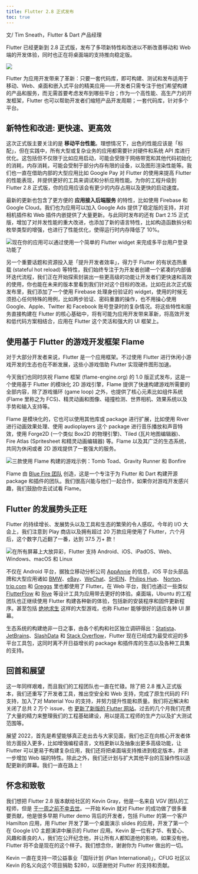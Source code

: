 ```yaml
---
title: Flutter 2.8 正式发布
toc: true
---
```


文/ Tim Sneath，Flutter & Dart 产品经理

Flutter 已经更新到 2.8 正式版，发布了多项新特性和改进以不断改善移动和 Web 端的开发体验，同时也正在将桌面端的支持推向稳定版。

![]({{site.flutter-files-cn}}posts/flutter-cn/2021/announcing-flutter-2-8/flutter-2-8-hero.png)

Flutter 为应用开发带来了革新：只要一套代码库，即可构建、测试和发布适用于移动、Web、桌面和嵌入式平台的精美应用——开发者只需专注于他们希望构建的产品和服务，而无需首要考虑发布到哪些平台；作为一个高性能、高生产力的开发框架，Flutter 也可以帮助开发者们缩短产品开发周期；一套代码库，针对多个平台。

## 新特性和改进: 更快速、更高效

这次正式版主要关注的是 **移动平台性能**。理想情况下，出色的性能应该是「标配」，但在实践中，所有大型或复杂业务的应用都需要针对硬件和系统 API 库进行优化。这包括但不仅限于比如应用启动，可能会受限于网络带宽和其他代码初始化的消耗，内存消耗，可能会受制于部分内存有限的设备，以及图形渲染性能等。我们也一直在借助内部的大型应用比如 Google Pay 对 Flutter 的使用来提高 Flutter 的性能表现，并提供更好的工具来调试和分析应用性能。为你的工程升级到 Flutter 2.8 正式版，你的应用应该会有更少的内存占用以及更快的启动速度。

最新的更新也包含了更方便的 **应用接入后端服务** 的特性，比如使用 Firebase 和 Google Cloud。我们也为应用可以加入 Google Ads 提供了稳定版的支持，并对相机插件和 Web 插件内嵌提供了大量更新。与此同时发布的还有 Dart 2.15 正式版，增加了对并发性能的重大改进，也添加了新的语言特性，比如构造函数拆分和枚举类型的增强，也进行了性能优化，使得运行时内存降低了 10%。

![现在你的应用可以通过使用一个简单的 Flutter widget 来完成多平台用户登录功能了]({{site.flutter-files-cn}}posts/flutter-cn/2021/announcing-flutter-2-8/sign-in-widget.png)

另一个重要话题和资源投入是「提升开发者效率」，得力于 Flutter 的有状态热重载 (stateful hot reload) 等特性，我们始终专注于为开发者创建一个紧凑的内部循环迭代流程，我们正在开始探索封装出一些更高级的功能让开发者们更快速和高效的使用，你也能在未来的版本里看到我们针对这个目标的改进。比如在此次正式版发布里，我们添加了一个使用 Firebase 处理身份验证的 widget，使用的时候无须担心任何特殊的用例，比如两步验证、密码重置的操作，也不用操心使用 Google、Apple、Twitter 和 Facebook 账号登录时的复杂情况。将这些特性和服务直接构建在 Flutter 的核心基础中，将有可能为应用开发带来革新，将高效开发和低代码方案相结合，应用在 Flutter 这个灵活和强大的 UI 框架上。

## 使用基于 Flutter 的游戏开发框架 Flame

对于大部分开发者来说，Flutter 是一个应用框架。不过使用 Flutter 进行休闲小游戏开发的生态也在不断发展，这些小游戏借助 Flutter 实现硬件图形加速。

今天我们也同时庆祝 Flame 框架 (flame-engine.org) 的 1.0 版正式发布，这是一个使用基于 Flutter 的模块化 2D 游戏引擎，Flame 提供了快速构建游戏所需要的全部内容，除了游戏循环 (game loop) 之外，也提供了核心元素比如组件系统 (Flame 里称之为 FCS)、精灵动画和图像、碰撞检测、世界相机、效果系统以及手势和输入支持等。

Flame 是模块化的，它也可以使用其他库或 package 进行扩展，比如使用 River 进行动画效果处理、使用 audioplayers 这个 package 进行音乐播放和声音特效，使用 Forge2D (一个类似 Box2D 的物理引擎)、Tiled (瓦片地图编辑器)、Fire Atlas (Spritesheet 和精灵动画编辑器) 等。Flame 以及其广泛的生态系统，共同为休闲或者 2D 游戏提供了一套强大的服务。


![三款使用 Flame 构建的游戏示例：Tomb Toad、Gravity Runner 和 Bonfire]({{site.flutter-files-cn}}posts/flutter-cn/2021/announcing-flutter-2-8/flame-game-demo.png)

Flame 由 [Blue Fire 团队](https://dev.to/blue-fire/fireslime-is-now-blue-fire-405g "Blue Fire 团队") 创造，这是一个专注于为 Flutter 和 Dart 构建开源 package 和插件的团队。我们很高兴能与他们一起合作，如果你对游戏开发感兴趣，我们鼓励你去试试看 Flame。

## Flutter 的发展势头正旺

Flutter 的持续增长、发展势头以及工具和生态的繁荣的令人感叹。今年的 I/O 大会上，我们注意到 Play 商店以及拥有超过 20 万款应用使用了 Flutter，六个月后，这个数字几近翻了一番，达到 37.5 万+ 款！

![在所有屏幕上大放异彩，Flutter 支持 Android、iOS、iPadOS、Web、Windows、macOS 和 Linux]({{site.flutter-files-cn}}posts/flutter-cn/2021/announcing-flutter-2-8/flutter-platform.png)


不仅在 Android 平台，据独立移动分析公司 [AppAnnie](https://www.appannie.com/cn/ "AppAnnie") 的信息，iOS 平台头部品牌和大型应用诸如 [BMW](https://itunes.apple.com/app/id1519457734 "BMW")、[eBay](https://itunes.apple.com/app/id1456156090 "eBay")、[WeChat](https://apps.apple.com/us/app/wechat/id414478124 "WeChat")、[SHEIN](https://apps.apple.com/us/app/shein-online-fashion/id878577184 "SHEIN")、[Philips Hue](https://apps.apple.com/app/id1055281310 "Philips Hue")、 [Norton](https://apps.apple.com/app/id1278474169 "Norton")、[trip.com](https://apps.apple.com/app/id681752345 "trip.com") 和 [Greggs](https://apps.apple.com/gb/app/greggs/id1098233626 "Greggs") 里也都使用了 Flutter。在 Web 平台，我们也通过一些类似 [FlutterFlow](https://flutterflow.io/ "FlutterFlow") 和 [Rive](https://rive.app/ "Rive") 等设计工具为应用带去更好的体验。桌面端，Ubuntu 的工程团队也正继续使用 Flutter 构建各种新的体验，包括新的安装程序和固件更新程序。甚至包括 [绝地求生](https://apps.apple.com/us/app/pubg-mobile-arcane/id1330123889 "绝地求生") 这样的大型游戏，也称 Flutter 能够很好的适应各种 UI 屏幕。

生态系统的构建绝非一日之事，由各个机构和社区独立调研得出：[Statista](https://www.statista.com/statistics/869224/worldwide-software-developer-working-hours/ "Statista")、[JetBrains](https://www.jetbrains.com/lp/devecosystem-2021/miscellaneous/#Technology_which-cross-platform-mobile-frameworks-do-you-use-two-years "JetBrains")、[SlashData](https://www.slashdata.co/reports/?category=mobile-desktop "SlashData") 和 [Stack Overflow](https://insights.stackoverflow.com/trends?tags=flutter%2Creact-native%2Ccordova%2Cxamarin "Stack Overflow")，Flutter 现在已经成为最受欢迎的多平台工具包，这同时离不开日益增长的 package 和插件库的生态以及各种工具集的支持。

## 回首和展望

这一年同样艰难，而且我们的工程团队也一直在忙碌。除了把 2.8 推入正式版本，我们还重写了开发者工具，推出空安全和 Web 支持，完成了原生代码的 FFI 支持，加入了对 Material You 的支持，并努力提升性能和质量。我们将近解决和关闭了总共 2 万个 issue，也 [更新了新版的 Flutter 网站](https://mp.weixin.qq.com/s/JOm2-TBh4m3nJZKWbfjoug)。过去的几个月我们花费了大量的精力来整理我们的工程基础建设，用以提高工程师的生产力以及扩大测试范围等。

展望 2022，首先是希望能够真正走出去与大家见面，我们也正在向核心开发者体验方面投入更多，比如增强编程语言，文档更新以及抽象出更多高级功能，让 Flutter 可以更易于构建复杂应用，我们还将把桌面端支持推进到稳定版本，并进一步增加 Web 端的特性。除此之外，我们还计划与扩大其他平台的互操作性以适配更新的屏幕。我们一直在路上！

## 怀念和致敬

我们想把 Flutter 2.8 版本献给社区的 Kevin Gray，他是一名来自 VGV 团队的工程师，但是 [于一周之前不幸去世](https://verygood.ventures/blog/remembering-our-friend-and-teammate-kevin-gray "于一周之前不幸去世")。一开始 Kevin 就对 Flutter 的成功做了很多重要贡献，他是很多早期 Flutter demo 背后的开发者，包括 Flutter 的第一个客户 Hamilton 应用，用 Flutter 开发了第一个桌面演示 slides 的应用，开发了第一个在 Google I/O 主题演讲中展示的 Flutter 应用。Kevin 是一位有才华、有爱心、风趣和善良的人，我们在公开纪念他，并让所有人都知道他的影响，如果没有他，Flutter 将不会是现在的这个样子。我们想念你，谢谢你为 Flutter 做出的一切。

Kevin 一直在支持一项公益事业「国际计划 (Plan International)」，CFUG 社区以 Kevin 的名义向这个项目捐助 $280，以感谢他对 Flutter 的支持和贡献。





























